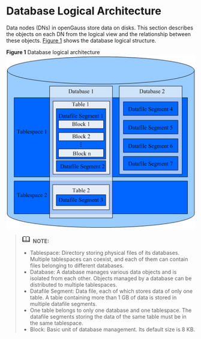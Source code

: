 # Database Logical Architecture<a name="EN-US_TOPIC_0289900131"></a>

Data nodes \(DNs\) in openGauss store data on disks. This section describes the objects on each DN from the logical view and the relationship between these objects.  [Figure 1](#en-us_topic_0283136742_en-us_topic_0237120245_en-us_topic_0059779316_fb2fa3b3cc8824dea95318504e0537913)  shows the database logical structure.

**Figure  1**  Database logical architecture<a name="en-us_topic_0283136742_en-us_topic_0237120245_en-us_topic_0059779316_fb2fa3b3cc8824dea95318504e0537913"></a>  
![](figures/database-logical-architecture.png "database-logical-architecture")

>![](public_sys-resources/icon-note.gif) **NOTE:** 
>-   Tablespace: Directory storing physical files of its databases. Multiple tablespaces can coexist, and each of them can contain files belonging to different databases.
>-   Database: A database manages various data objects and is isolated from each other. Objects managed by a database can be distributed to multiple tablespaces.
>-   Datafile Segment: Data file, each of which stores data of only one table. A table containing more than 1 GB of data is stored in multiple datafile segments.
>-   One table belongs to only one database and one tablespace. The datafile segments storing the data of the same table must be in the same tablespace.
>-   Block: Basic unit of database management. Its default size is 8 KB.

